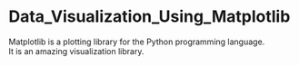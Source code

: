 # Data_Visualization_Using_Matplotlib
Matplotlib is a plotting library for the Python programming language. <br>It is an amazing visualization library.
